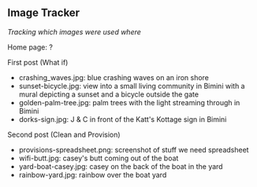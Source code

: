 ## Image Tracker
*Tracking which images were used where*

Home page: ?

First post (What if)
* crashing_waves.jpg: blue crashing waves on an iron shore
* sunset-bicycle.jpg: view into a small living community in Bimini with a mural depicting a sunset and a bicycle outside the gate
* golden-palm-tree.jpg: palm trees with the light streaming through in Bimini
* dorks-sign.jpg: J & C in front of the Katt's Kottage sign in Bimini

Second post (Clean and Provision)
* provisions-spreadsheet.png: screenshot of stuff we need spreadsheet
* wifi-butt.jpg: casey's butt coming out of the boat
* yard-boat-casey.jpg: casey on the back of the boat in the yard
* rainbow-yard.jpg: rainbow over the boat yard
